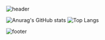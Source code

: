 
<!--
**Lindarong29/Lindarong29** is a ✨ _special_ ✨ repository because its `README.md` (this file) appears on your GitHub profile.

Here are some ideas to get you started:

- 🔭 I’m currently working on ...
- 🌱 I’m currently learning ...
- 👯 I’m looking to collaborate on ...
- 🤔 I’m looking for help with ...
- 💬 Ask me about ...
- 📫 How to reach me: ...
- 😄 Pronouns: ...
- ⚡ Fun fact: ...
-->
![header](https://capsule-render.vercel.app/api?type=waving&color=auto&height=200&section=header&text=L%20i%20n%20d%20a%20r%20o%20n%20g&fontColor=F6F2F9&fontSize=40&animation=twinkling&color=B299C8&bg_color=F3EDF7&fontAlignY=40)

![Anurag's GitHub stats](https://github-readme-stats.vercel.app/api?username=Lindarong29&show_icons=true&theme=buefy&icon_color=7D6194&title_color=7D6194&text_color=382549) 
![Top Langs](https://github-readme-stats.vercel.app/api/top-langs/?username=Lindarong29&layout=compact&title_color=382549)

![footer](https://capsule-render.vercel.app/api?&section=footer&type=waving&color=auto&height=150&color=B299C8)
